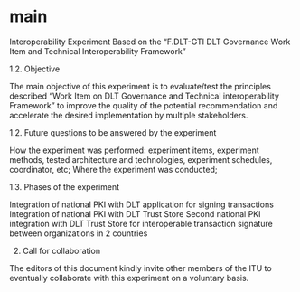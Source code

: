 # main
Interoperability Experiment Based on the “F.DLT-GTI DLT Governance Work Item and Technical Interoperability Framework” 

1.2. Objective

The main objective of this experiment is to evaluate/test the principles described “Work Item on DLT Governance and Technical interoperability Framework” to improve the quality of the potential recommendation and accelerate the desired implementation by multiple stakeholders.

1.2. Future questions to be answered by the experiment

How the experiment was performed: experiment items, experiment methods, tested architecture and technologies, experiment schedules, coordinator, etc; 
Where the experiment was conducted; 

1.3. Phases of the experiment

Integration of national PKI with DLT application for signing transactions
Integration of national PKI with DLT Trust Store
Second national PKI integration with DLT Trust Store for interoperable transaction signature between organizations in 2 countries

2.  Call for collaboration

The editors of this document kindly invite other members of the ITU to eventually collaborate with this experiment on a voluntary basis.
